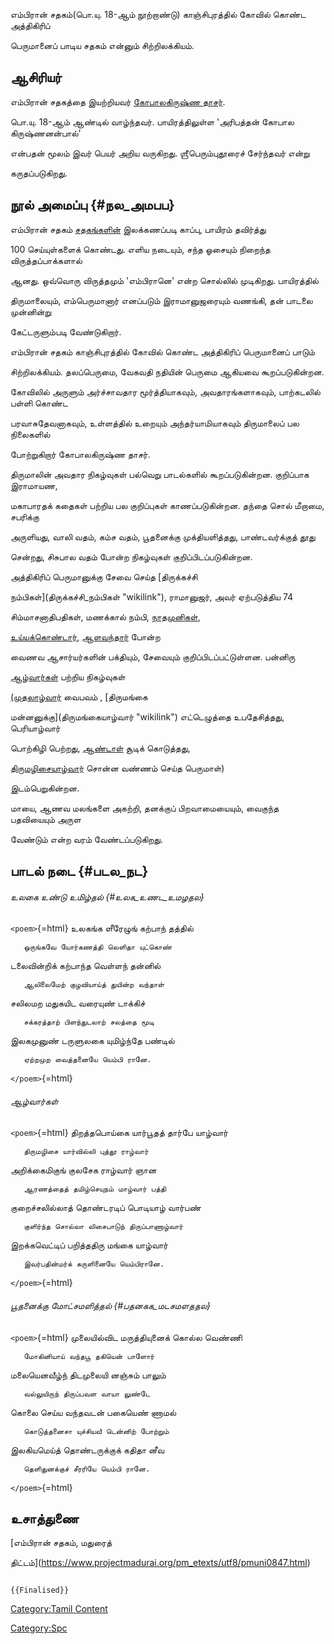 எம்பிரான் சதகம்(பொ.யு. 18-ஆம் நூற்றாண்டு) காஞ்சிபுரத்தில் கோவில் கொண்ட அத்திகிரிப்
பெருமானைப் பாடிய சதகம் என்னும் சிற்றிலக்கியம்.

## ஆசிரியர்

எம்பிரான் சதகத்தை இயற்றியவர் [கோபாலகிருஷ்ண தாசர்](கோபாலகிருஷ்ண_தாசர் "wikilink").
பொ.யு. 18-ஆம் ஆண்டில் வாழ்ந்தவர். பாயிரத்திலுள்ள \'அரிபத்தன் கோபால கிருஷ்ணனன்பால்\'
என்பதன் மூலம் இவர் பெயர் அறிய வருகிறது. ஶ்ரீபெரும்புதூரைச் சேர்ந்தவர் என்று
கருதப்படுகிறது.

## நூல் அமைப்பு {#நல_அமபப}

எம்பிரான் சதகம் [சதகங்களின்](சதகம் "wikilink") இலக்கணப்படி காப்பு, பாயிரம் தவிர்த்து
100 செய்யுள்களைக் கொண்டது. எளிய நடையும், சந்த ஓசையும் நிறைந்த விருத்தப்பாக்களால்
ஆனது. ஒவ்வொரு விருத்தமும் \'எம்பிரானெ\' என்ற சொல்லில் முடிகிறது. பாயிரத்தில்
திருமாலையும், எம்பெருமானார் எனப்படும் இராமானுஜரையும் வணங்கி, தன் பாடலை முன்னின்று
கேட்டருளும்படி வேண்டுகிறார்.

எம்பிரான் சதகம் காஞ்சிபுரத்தில் கோவில் கொண்ட அத்திகிரிப் பெருமானைப் பாடும்
சிற்றிலக்கியம். தலப்பெருமை, வேகவதி நதியின் பெருமை ஆகியவை கூறப்படுகின்றன.
கோவிலில் அருளும் அர்ச்சாவதார மூர்த்தியாகவும், அவதாரங்களாகவும், பாற்கடலில் பள்ளி கொண்ட
பரவாசுதேவனாகவும், உள்ளத்தில் உறையும் அந்தர்யாமியாகவும் திருமாலைப் பல நிலைகளில்
போற்றுகிறார் கோபாலகிருஷ்ண தாசர்.

திருமாலின் அவதார நிகழ்வுகள் பல்வெறு பாடல்களில் கூறப்படுகின்றன. குறிப்பாக இராமாயண,
மகாபாரதக் கதைகள் பற்றிய பல குறிப்புகள் காணப்படுகின்றன. தந்தை சொல் மீறாமை, சபரிக்கு
அருளியது, வாலி வதம், கம்ச வதம், பூதனைக்கு முக்தியளித்தது, பாண்டவர்க்குத் தூது
சென்றது, சிசுபால வதம் போன்ற நிகழ்வுகள் குறிப்பிடப்படுகின்றன.

அத்திகிரிப் பெருமானுக்கு சேவை செய்த [திருக்கச்சி
நம்பிகள்](திருக்கச்சி_நம்பிகள் "wikilink"), ராமானுஜர், அவர் ஏற்படுத்திய 74
சிம்மாசனாதிபதிகள், மணக்கால் நம்பி, [நாதமுனிகள்](நாதமுனிகள் "wikilink"),
[உய்யக்கொண்டார்](உய்யக்கொண்டார் "wikilink"), [ஆளவந்தார்](ஆளவந்தார் "wikilink") போன்ற
வைணவ ஆசார்யர்களின் பக்தியும், சேவையும் குறிப்பிடப்பட்டுள்ளன. பன்னிரு
[ஆழ்வார்கள்](ஆழ்வார்கள் "wikilink") பற்றிய நிகழ்வுகள்
[(முதலாழ்வார்](முதலாழ்வார்கள் "wikilink") வைபவம் , [திருமங்கை
மன்னனுக்கு](திருமங்கையாழ்வார் "wikilink") எட்டெழுத்தை உபதேசித்தது, பெரியாழ்வார்
பொற்கிழி பெற்றது, [ஆண்டாள்](ஆண்டாள் "wikilink") சூடிக் கொடுத்தது,
[திருமழிசையாழ்வார்](திருமழிசை_ஆழ்வார் "wikilink") சொன்ன வண்ணம் செய்த பெருமாள்)
இடம்பெறுகின்றன.

மாயை, ஆணவ மலங்களை அகற்றி, தனக்குப் பிறவாமையையும், வைகுந்த பதவியையும் அருள
வேண்டும் என்ற வரம் வேண்டப்படுகிறது.

## பாடல் நடை {#படல_நட}

###### உலகை உண்டு உமிழ்தல் {#உலக_உணட_உமழதல}

`<poem>`{=html} உலகங்க ளீரேழுங் கற்பாந் தத்தில்

`   ஒருங்கவே யோர்கணத்தி லெளிதா யுட்கொண்`

டலைவின்றிக் கற்பாந்த வெள்ளந் தன்னில்

`   ஆலிலைமேற் குழவியாய்த் துயின்ற வந்தாள்`

சலிலமற மதுகயிட வரையுண் டாக்கிச்

`   சக்கரத்தாற் பிளந்துடலாற் சலத்தை மூடி`

இலகமுனுண் டருளுலகை யுமிழ்ந்தே பண்டில்

`   ஏற்றமுற வைத்தனையே யெம்பி ரானே.  `

`</poem>`{=html}

###### ஆழ்வார்கள்

`<poem>`{=html} திறத்தபொய்கை யார்பூதத் தார்பே யாழ்வார்

`   திருமழிசை யார்வில்லி புத்தூ ராழ்வார்`

அறிக்கைமிகுங் குலசேக ராழ்வார் ஞான

`   ஆரணத்தைத் தமிழ்செயுநம் மாழ்வார் பத்தி`

குறைச்சலில்லாத் தொண்டரடிப் பொடியாழ் வார்பண்

`   குளிர்ந்த சொல்லா லிசைபாடுந் திருப்பாணாழ்வார்`

இறக்கவெட்டிப் பறித்ததிரு மங்கை யாழ்வார்

`   இவர்பதின்மர்க் கருளினையே யெம்பிரானே.`

`</poem>`{=html}

###### பூதனைக்கு மோட்சமளித்தல் {#பதனகக_மடசமளததல}

`<poem>`{=html} முலையில்விட மருத்தியுனைக் கொல்ல வெண்ணி

`   மோகினியாய் வந்தபூ தகியென் பாளோர்`

மலையெனவீழ்ந் திடமுலையி னஞ்சும் பாலும்

`   வல்லுயிருந் திருப்பவள வாயா லுண்டே`

கொலை செய்ய வந்தவடன் பகையெண் ணாமல்

`   கொடுத்தனைசா யுச்சியவீ டென்னிற் போற்றும்`

இலகியமெய்த் தொண்டருக்குக் கதிதா னீவ

`   தெளிதுனக்குச் சீரரியே யெம்பி ரானே. `

`</poem>`{=html}

## உசாத்துணை

[எம்பிரான் சதகம், மதுரைத்
திட்டம்](https://www.projectmadurai.org/pm_etexts/utf8/pmuni0847.html)

```{=mediawiki}
{{Finalised}}
```
[Category:Tamil Content](Category:Tamil_Content "wikilink")
[Category:Spc](Category:Spc "wikilink")
